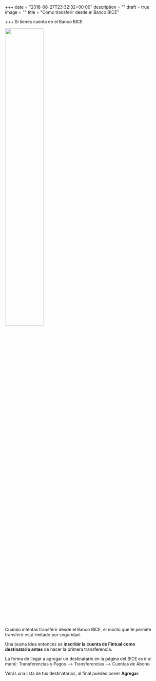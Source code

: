 +++
date = "2018-08-27T23:32:32+00:00"
description = ""
draft = true
image = ""
title = "Cómo transferir desde el Banco BICE"

+++
Si tienes cuenta en el Banco BICE

<img src="/uploads/Screen Shot 2018-08-27 at 4.38.32 PM.png" style="width:50%;height: auto;"/>

Cuando intentas transferir desde el Banco BICE, el monto que te permite transferir está limitado por seguridad.

Una buena idea entonces es **inscribir la cuenta de Fintual como destinatario antes** de hacer la primera transferencia.

La forma de llegar a agregar un destinatario en la página del BICE es ir al menú: Transferencias y Pagos --> Transferencias --> Cuentas de Abono

Verás una lista de tus destinatarios, al final puedes poner **Agregar**.
